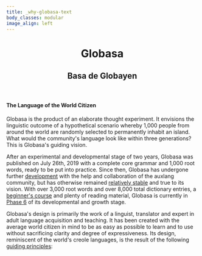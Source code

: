 ```yaml
---
title: _why-globasa-text
body_classes: modular
image_align: left
---
```


<header>
    <h1>Globasa</h1>
    <h2>Basa de Globayen</h2>
</header>

#### The Language of the World Citizen

Globasa is the product of an elaborate thought experiment. It envisions the linguistic outcome of a hypothetical scenario whereby 1,000 people from around the world are randomly selected to permanently inhabit an island. What would the community's language look like within three generations? This is Globasa's guiding vision.

After an experimental and developmental stage of two years, Globasa was published on July 26th, 2019 with a complete core grammar and 1,000 root words, ready to be put into practice. Since then, Globasa has undergone further [development](https://www.globasa.net/eng/max/alogi-ji-lilalogi) with the help and collaboration of the auxlang community, but has otherwise remained [relatively stable](https://www.reddit.com/r/Globasa/comments/qskclh/globasas_stability_comparison_of_original_globasa/) and true to its vision. With over 3,000 root words and over 8,000 total dictionary entries, a [beginner's course](https://xwexi.globasa.net/eng/darsu) and plenty of reading material, Globasa is currently in [Phase 6](https://www.reddit.com/r/Globasa/comments/15a8861/fase_6/) of its developmental and growth stage.

Globasa's design is primarily the work of a linguist, translator and expert in adult language acquisition and teaching. It has been created with the average world citizen in mind to be as easy as possible to learn and to use without sacrificing clarity and degree of expressiveness. Its design, reminiscent of the world's creole languages, is the result of the following [guiding principles](https://www.globasa.net/eng/max/gidane-principi):